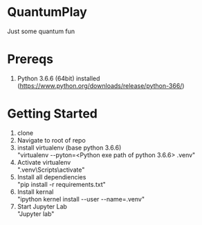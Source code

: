 # QuantumPlay
Just some quantum fun

# Prereqs
1. Python 3.6.6 (64bit) installed (https://www.python.org/downloads/release/python-366/)

# Getting Started
1. clone  
2. Navigate to root of repo
3. install virtualenv (base python 3.6.6)  
  "virtualenv --pyton=<Python exe path of python 3.6.6> .venv"  
4. Activate virtualenv  
  ".venv\Scripts\activate"
5. Install all dependiencies  
  "pip install -r requirements.txt"  
6. Install kernal  
  "ipython kernel install --user --name=.venv"
7. Start Jupyter Lab  
  "Jupyter lab"


